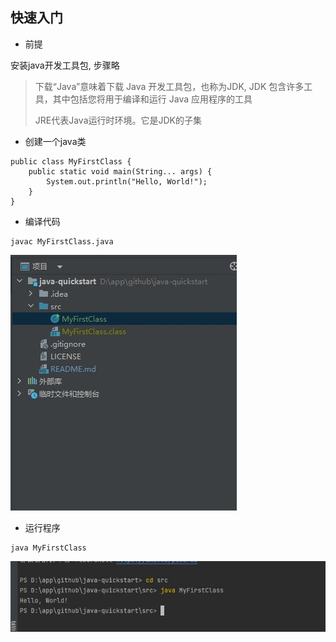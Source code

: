 ## 快速入门

- 前提

安装java开发工具包, 步骤略

> 下载“Java”意味着下载 Java 开发工具包，也称为JDK, JDK 包含许多工具，其中包括您将用于编译和运行 Java 应用程序的工具
>
> JRE代表Java运行时环境。它是JDK的子集

- 创建一个java类

```
public class MyFirstClass {
    public static void main(String... args) {
        System.out.println("Hello, World!");
    }
}
```

- 编译代码

```
javac MyFirstClass.java
```

![1](/docs/1.jpg)

- 运行程序

```
java MyFirstClass
```

![2](/docs/2.jpg)
